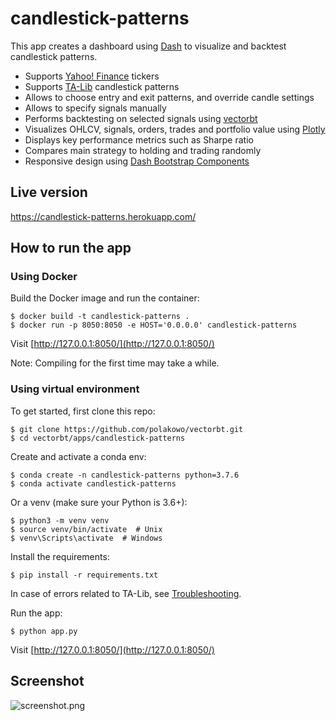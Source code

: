 # candlestick-patterns

This app creates a dashboard using [Dash](https://github.com/plotly/dash) to visualize and backtest candlestick patterns. 

* Supports [Yahoo! Finance](https://github.com/ranaroussi/yfinance) tickers
* Supports [TA-Lib](https://github.com/mrjbq7/ta-lib) candlestick patterns
* Allows to choose entry and exit patterns, and override candle settings
* Allows to specify signals manually
* Performs backtesting on selected signals using [vectorbt](https://github.com/polakowo/vectorbt)
* Visualizes OHLCV, signals, orders, trades and portfolio value using [Plotly](https://github.com/plotly/plotly.py)
* Displays key performance metrics such as Sharpe ratio
* Compares main strategy to holding and trading randomly
* Responsive design using [Dash Bootstrap Components](https://github.com/facultyai/dash-bootstrap-components)

## Live version

https://candlestick-patterns.herokuapp.com/

## How to run the app

### Using Docker

Build the Docker image and run the container:

```
$ docker build -t candlestick-patterns . 
$ docker run -p 8050:8050 -e HOST='0.0.0.0' candlestick-patterns
```

Visit [http://127.0.0.1:8050/](http://127.0.0.1:8050/)

Note: Compiling for the first time may take a while.

### Using virtual environment

To get started, first clone this repo:

```
$ git clone https://github.com/polakowo/vectorbt.git
$ cd vectorbt/apps/candlestick-patterns
```

Create and activate a conda env:

```
$ conda create -n candlestick-patterns python=3.7.6
$ conda activate candlestick-patterns
```

Or a venv (make sure your Python is 3.6+):

```
$ python3 -m venv venv
$ source venv/bin/activate  # Unix
$ venv\Scripts\activate  # Windows
```

Install the requirements:

```
$ pip install -r requirements.txt
```

In case of errors related to TA-Lib, see [Troubleshooting](https://github.com/mrjbq7/ta-lib#troubleshooting).

Run the app:

```
$ python app.py
```

Visit [http://127.0.0.1:8050/](http://127.0.0.1:8050/)

## Screenshot

![screenshot.png](https://raw.githubusercontent.com/polakowo/vectorbt/master/apps/candlestick-patterns/screenshot.png)
